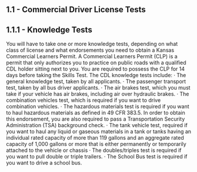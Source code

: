 ## 1.1 - Commercial Driver License Tests
## 1.1.1 - Knowledge Tests
You will have to take one or more knowledge tests, depending on what class of license and what endorsements you need to obtain a Kansas Commercial Learners Permit. A Commercial Learners Permit (CLP) is a permit that only authorizes you to practice on public roads with a qualified CDL holder sitting next to you. You are required to possess the CLP for 14 days before taking the Skills Test.
The CDL knowledge tests include:
· The general knowledge test, taken by all applicants.
· The passenger transport test, taken by all bus driver applicants.
· The air brakes test, which you must take if your vehicle has air brakes, including air over hydraulic brakes.
· The combination vehicles test, which is required if you want to drive combination vehicles.
· The hazardous materials test is required if you want to haul hazardous materials as defined in 49 CFR 383.5. In order to obtain this endorsement, you are also required to pass a Transportation Security Administration (TSA) background check.
· The tank vehicle test, required if you want to haul any liquid or gaseous materials in a tank or tanks having an individual rated capacity of more than 119 gallons and an aggregate rated capacity of 1,000 gallons or more that is either permanently or temporarily attached to the vehicle or chassis
· The doubles/triples test is required if you want to pull double or triple trailers.
· The School Bus test is required if you want to drive a school bus.